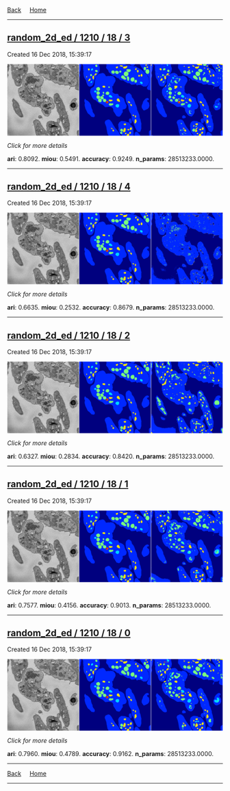 
[Back](..)&nbsp;&nbsp;&nbsp;&nbsp;&nbsp;[Home](https://leapmanlab.github.io/snapshots)

---

<div class="summary"><a href="3"><h2>random_2d_ed / 1210 / 18 / 3</h2></a><p>Created 16 Dec 2018, 15:39:17
</p><a href="3"><img src="3/media/summary.png" align="center"></a><p>
<i>Click for more details</i>
</p></div>

**ari**: 0.8092. **miou**: 0.5491. **accuracy**: 0.9249. **n_params**: 28513233.0000. 

---

<div class="summary"><a href="4"><h2>random_2d_ed / 1210 / 18 / 4</h2></a><p>Created 16 Dec 2018, 15:39:17
</p><a href="4"><img src="4/media/summary.png" align="center"></a><p>
<i>Click for more details</i>
</p></div>

**ari**: 0.6635. **miou**: 0.2532. **accuracy**: 0.8679. **n_params**: 28513233.0000. 

---

<div class="summary"><a href="2"><h2>random_2d_ed / 1210 / 18 / 2</h2></a><p>Created 16 Dec 2018, 15:39:17
</p><a href="2"><img src="2/media/summary.png" align="center"></a><p>
<i>Click for more details</i>
</p></div>

**ari**: 0.6327. **miou**: 0.2834. **accuracy**: 0.8420. **n_params**: 28513233.0000. 

---

<div class="summary"><a href="1"><h2>random_2d_ed / 1210 / 18 / 1</h2></a><p>Created 16 Dec 2018, 15:39:17
</p><a href="1"><img src="1/media/summary.png" align="center"></a><p>
<i>Click for more details</i>
</p></div>

**ari**: 0.7577. **miou**: 0.4156. **accuracy**: 0.9013. **n_params**: 28513233.0000. 

---

<div class="summary"><a href="0"><h2>random_2d_ed / 1210 / 18 / 0</h2></a><p>Created 16 Dec 2018, 15:39:17
</p><a href="0"><img src="0/media/summary.png" align="center"></a><p>
<i>Click for more details</i>
</p></div>

**ari**: 0.7960. **miou**: 0.4789. **accuracy**: 0.9162. **n_params**: 28513233.0000. 

---

[Back](..)&nbsp;&nbsp;&nbsp;&nbsp;&nbsp;[Home](https://leapmanlab.github.io/snapshots)

---